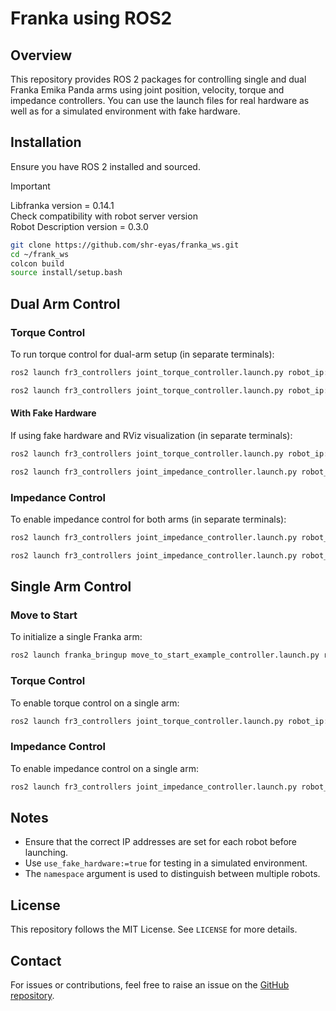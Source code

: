 # Franka using ROS2

## Overview
This repository provides ROS 2 packages for controlling single and dual Franka Emika Panda arms using joint position, velocity, torque and impedance controllers. You can use the launch files for real hardware as well as for a simulated environment with fake hardware.

## Installation
Ensure you have ROS 2 installed and sourced.

> [!IMPORTANT]  
> Libfranka version = 0.14.1  
> Check compatibility with robot server version  
> Robot Description version = 0.3.0  

```bash
git clone https://github.com/shr-eyas/franka_ws.git
cd ~/frank_ws
colcon build 
source install/setup.bash
```

## Dual Arm Control
### Torque Control
To run torque control for dual-arm setup (in separate terminals):

```bash
ros2 launch fr3_controllers joint_torque_controller.launch.py robot_ip:=192.168.1.11 namespace:=fr3_left
```
```bash
ros2 launch fr3_controllers joint_torque_controller.launch.py robot_ip:=192.168.1.12 namespace:=fr3_right
```

#### With Fake Hardware
If using fake hardware and RViz visualization (in separate terminals):

```bash
ros2 launch fr3_controllers joint_torque_controller.launch.py robot_ip:='dont_care' use_rviz:=true namespace:=fr3_left use_fake_hardware:=true
```
```bash
ros2 launch fr3_controllers joint_impedance_controller.launch.py robot_ip:='dont_care' use_rviz:=true namespace:=fr3_right use_fake_hardware:=true
```

### Impedance Control
To enable impedance control for both arms (in separate terminals):

```bash
ros2 launch fr3_controllers joint_impedance_controller.launch.py robot_ip:=192.168.1.12 namespace:=fr3_right
```
```bash
ros2 launch fr3_controllers joint_impedance_controller.launch.py robot_ip:=192.168.1.11 namespace:=fr3_left
```

## Single Arm Control
### Move to Start
To initialize a single Franka arm:

```bash
ros2 launch franka_bringup move_to_start_example_controller.launch.py robot_ip:=192.168.1.11
```

### Torque Control
To enable torque control on a single arm:

```bash
ros2 launch fr3_controllers joint_torque_controller.launch.py robot_ip:=192.168.1.11
```

### Impedance Control
To enable impedance control on a single arm:

```bash
ros2 launch fr3_controllers joint_impedance_controller.launch.py robot_ip:=192.168.1.11
```

## Notes
- Ensure that the correct IP addresses are set for each robot before launching.
- Use `use_fake_hardware:=true` for testing in a simulated environment.
- The `namespace` argument is used to distinguish between multiple robots.

## License
This repository follows the MIT License. See `LICENSE` for more details.

## Contact
For issues or contributions, feel free to raise an issue on the [GitHub repository](https://github.com/shr-eyas/franka_ws).
